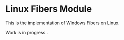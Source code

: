 # Linux Fibers Module

This is the implementation of Windows Fibers on Linux.

Work is in progress.. 
